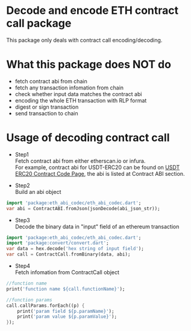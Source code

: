 # Decode and encode ETH contract call package
This package only deals with contract call encoding/decoding.  

# What this package does NOT do
* fetch contract abi from chain
* fetch any transaction infomation from chain
* check whether input data matches the contract abi
* encoding the whole ETH transaction with RLP format
* digest or sign transaction
* send transaction to chain

# Usage of decoding contract call
* Step1  
Fetch contract abi from either etherscan.io or infura.  
For example, contract abi for USDT-ERC20 can be found on [USDT ERC20 Contract Code Page](https://etherscan.io/address/0xdac17f958d2ee523a2206206994597c13d831ec7#code), the abi is listed at Contract ABI section.

* Step2  
Build an abi object
```dart
import 'package:eth_abi_codec/eth_abi_codec.dart';
var abi = ContractABI.fromJson(jsonDecode(abi_json_str));
```

* Step3  
Decode the binary data in "input" field of an ethereum transaction
```dart
import 'package:eth_abi_codec/eth_abi_codec.dart';
import 'package:convert/convert.dart';
var data = hex.decode('hex string of input field');
var call = ContractCall.fromBinary(data, abi);
```

* Step4  
Fetch infomation from ContractCall object
```dart
//function name
print('function name ${call.functionName}');

//function params
call.callParams.forEach((p) {
    print('param field ${p.paramName}');
    print('param value ${p.paramValue}');
});
```
